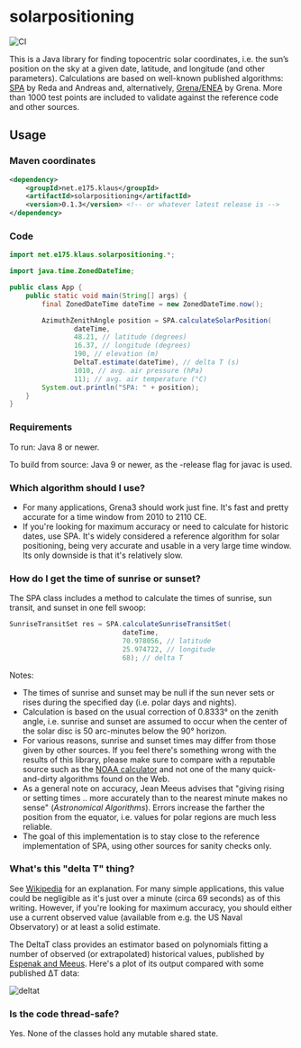 # solarpositioning
![CI](https://github.com/KlausBrunner/solarpositioning/workflows/Java%20CI%20with%20Maven/badge.svg)

This is a Java library for finding topocentric solar coordinates, i.e. the sun’s position on the sky at a given date,
latitude, and longitude (and other parameters). Calculations are based on well-known published
algorithms: [SPA](http://dx.doi.org/10.1016/j.solener.2003.12.003) by Reda and Andreas and,
alternatively, [Grena/ENEA](http://dx.doi.org/10.1016/j.solener.2012.01.024) by Grena. More than 1000 test points are
included to validate against the reference code and other sources.

## Usage

### Maven coordinates

```xml
<dependency>
    <groupId>net.e175.klaus</groupId>
    <artifactId>solarpositioning</artifactId>
    <version>0.1.3</version> <!-- or whatever latest release is -->
</dependency>
```

### Code

```java
import net.e175.klaus.solarpositioning.*;

import java.time.ZonedDateTime;

public class App {
    public static void main(String[] args) {
        final ZonedDateTime dateTime = new ZonedDateTime.now();

        AzimuthZenithAngle position = SPA.calculateSolarPosition(
                dateTime,
                48.21, // latitude (degrees)
                16.37, // longitude (degrees)
                190, // elevation (m)
                DeltaT.estimate(dateTime), // delta T (s)
                1010, // avg. air pressure (hPa)
                11); // avg. air temperature (°C)
        System.out.println("SPA: " + position);
    }
}
```

### Requirements

To run: Java 8 or newer.

To build from source: Java 9 or newer, as the -release flag for javac is used.

### Which algorithm should I use?

* For many applications, Grena3 should work just fine. It's fast and pretty accurate for a time window from 2010 to 2110 CE.
* If you're looking for maximum accuracy or need to calculate for historic dates, use SPA. It's widely considered a reference algorithm for solar positioning, being very accurate and usable in a very large time window. Its only downside is that it's relatively slow.

### How do I get the time of sunrise or sunset?

The SPA class includes a method to calculate the times of sunrise, sun transit, and sunset in one fell swoop:

```java
SunriseTransitSet res = SPA.calculateSunriseTransitSet(
                            dateTime, 
                            70.978056, // latitude  
                            25.974722, // longitude
                            68); // delta T
```

Notes:
 
 * The times of sunrise and sunset may be null if the sun never sets or rises during the specified day (i.e. polar days and nights).
 * Calculation is based on the usual correction of 0.8333° on the zenith angle, i.e. sunrise and sunset are assumed to occur when the center of the solar disc is 50 arc-minutes below the 90° horizon.
 * For various reasons, sunrise and sunset times may differ from those given by other sources. If you feel there's something wrong with the results of this library, please make sure to compare with a reputable source such as the [NOAA calculator](http://www.esrl.noaa.gov/gmd/grad/solcalc/) and not one of the many quick-and-dirty algorithms found on the Web.   
 * As a general note on accuracy, Jean Meeus advises that "giving rising or setting times .. more accurately than to the nearest minute makes no sense" (_Astronomical Algorithms_). Errors increase the farther the position from the equator, i.e. values for polar regions are much less reliable.    
 * The goal of this implementation is to stay close to the reference implementation of SPA, using other sources for sanity checks only.

### What's this "delta T" thing?

See [Wikipedia](https://en.wikipedia.org/wiki/ΔT) for an explanation. For many simple applications, this value could be negligible as it's just over a minute (circa 69 seconds) as of this writing. However, if you're looking for maximum accuracy, you should either use a current observed value (available from e.g. the US Naval Observatory) or at least a solid estimate.

The DeltaT class provides an estimator based on polynomials fitting a number of observed (or extrapolated) historical values, published by [Espenak and Meeus](http://eclipse.gsfc.nasa.gov/SEcat5/deltatpoly.html). Here's a plot of its output compared with some published ΔT data:

![deltat](resources/deltat.png)

### Is the code thread-safe?

Yes. None of the classes hold any mutable shared state.
